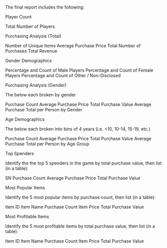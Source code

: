 The final report includes the following:

Player Count

Total Number of Players

Purchasing Analysis (Total)

Number of Unique Items
Average Purchase Price
Total Number of Purchases
Total Revenue

Gender Demographics

Percentage and Count of Male Players
Percentage and Count of Female Players
Percentage and Count of Other / Non-Disclosed

Purchasing Analysis (Gender)

The below each broken by gender

Purchase Count
Average Purchase Price
Total Purchase Value
Average Purchase Total per Person by Gender

Age Demographics

The below each broken into bins of 4 years (i.e. <10, 10-14, 15-19, etc.)

Purchase Count
Average Purchase Price
Total Purchase Value
Average Purchase Total per Person by Age Group

Top Spenders

Identify the the top 5 spenders in the game by total purchase value, then list (in a table):

SN
Purchase Count
Average Purchase Price
Total Purchase Value

Most Popular Items

Identify the 5 most popular items by purchase count, then list (in a table):

Item ID
Item Name
Purchase Count
Item Price
Total Purchase Value

Most Profitable Items

Identify the 5 most profitable items by total purchase value, then list (in a table):

Item ID
Item Name
Purchase Count
Item Price
Total Purchase Value
